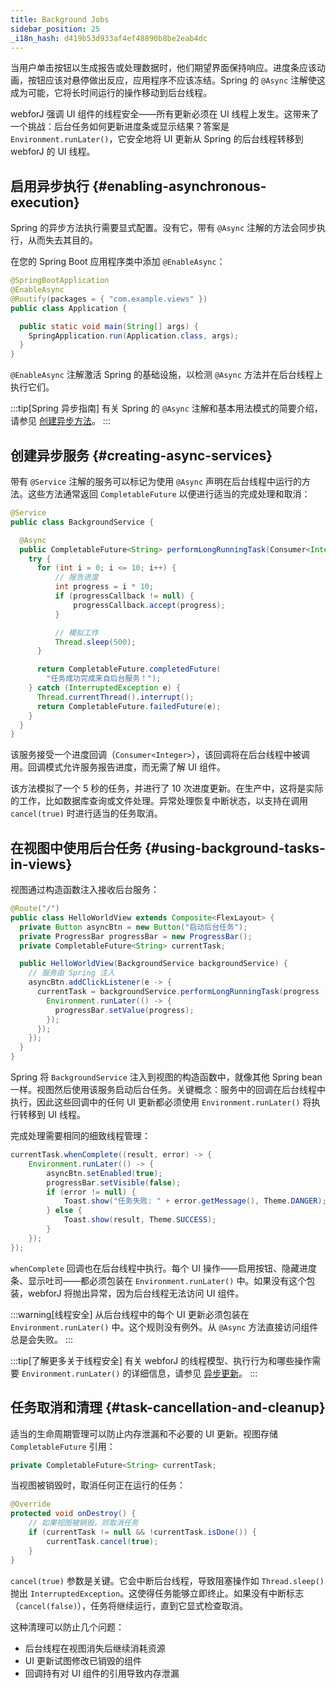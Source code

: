 ```yaml
---
title: Background Jobs
sidebar_position: 25
_i18n_hash: d419b53d933af4ef48890b8be2eab4dc
---
```

当用户单击按钮以生成报告或处理数据时，他们期望界面保持响应。进度条应该动画，按钮应该对悬停做出反应，应用程序不应该冻结。Spring 的 `@Async` 注解使这成为可能，它将长时间运行的操作移动到后台线程。

webforJ 强调 UI 组件的线程安全——所有更新必须在 UI 线程上发生。这带来了一个挑战：后台任务如何更新进度条或显示结果？答案是 `Environment.runLater()`，它安全地将 UI 更新从 Spring 的后台线程转移到 webforJ 的 UI 线程。

## 启用异步执行 {#enabling-asynchronous-execution}

Spring 的异步方法执行需要显式配置。没有它，带有 `@Async` 注解的方法会同步执行，从而失去其目的。

在您的 Spring Boot 应用程序类中添加 `@EnableAsync`：

```java {2}
@SpringBootApplication
@EnableAsync
@Routify(packages = { "com.example.views" })
public class Application {

  public static void main(String[] args) {
    SpringApplication.run(Application.class, args);
  }
}
```

`@EnableAsync` 注解激活 Spring 的基础设施，以检测 `@Async` 方法并在后台线程上执行它们。

:::tip[Spring 异步指南]
有关 Spring 的 `@Async` 注解和基本用法模式的简要介绍，请参见 [创建异步方法](https://spring.io/guides/gs/async-method)。
:::

## 创建异步服务 {#creating-async-services}

带有 `@Service` 注解的服务可以标记为使用 `@Async` 声明在后台线程中运行的方法。这些方法通常返回 `CompletableFuture` 以便进行适当的完成处理和取消：

```java
@Service
public class BackgroundService {

  @Async
  public CompletableFuture<String> performLongRunningTask(Consumer<Integer> progressCallback) {
    try {
      for (int i = 0; i <= 10; i++) {
          // 报告进度
          int progress = i * 10;
          if (progressCallback != null) {
              progressCallback.accept(progress);
          }

          // 模拟工作
          Thread.sleep(500);
      }

      return CompletableFuture.completedFuture(
        "任务成功完成来自后台服务！");
    } catch (InterruptedException e) {
      Thread.currentThread().interrupt();
      return CompletableFuture.failedFuture(e);
    }
  }
}
```

该服务接受一个进度回调（`Consumer<Integer>`），该回调将在后台线程中被调用。回调模式允许服务报告进度，而无需了解 UI 组件。

该方法模拟了一个 5 秒的任务，并进行了 10 次进度更新。在生产中，这将是实际的工作，比如数据库查询或文件处理。异常处理恢复中断状态，以支持在调用 `cancel(true)` 时进行适当的任务取消。

## 在视图中使用后台任务 {#using-background-tasks-in-views}

视图通过构造函数注入接收后台服务：

```java
@Route("/")
public class HelloWorldView extends Composite<FlexLayout> {
  private Button asyncBtn = new Button("启动后台任务");
  private ProgressBar progressBar = new ProgressBar();
  private CompletableFuture<String> currentTask;

  public HelloWorldView(BackgroundService backgroundService) {
    // 服务由 Spring 注入
    asyncBtn.addClickListener(e -> {
      currentTask = backgroundService.performLongRunningTask(progress -> {
        Environment.runLater(() -> {
          progressBar.setValue(progress);
        });
      });
    });
  }
}
```

Spring 将 `BackgroundService` 注入到视图的构造函数中，就像其他 Spring bean 一样。视图然后使用该服务启动后台任务。关键概念：服务中的回调在后台线程中执行，因此这些回调中的任何 UI 更新都必须使用 `Environment.runLater()` 将执行转移到 UI 线程。

完成处理需要相同的细致线程管理：

```java
currentTask.whenComplete((result, error) -> {
    Environment.runLater(() -> {
        asyncBtn.setEnabled(true);
        progressBar.setVisible(false);
        if (error != null) {
            Toast.show("任务失败: " + error.getMessage(), Theme.DANGER);
        } else {
            Toast.show(result, Theme.SUCCESS);
        }
    });
});
```

`whenComplete` 回调也在后台线程中执行。每个 UI 操作——启用按钮、隐藏进度条、显示吐司——都必须包装在 `Environment.runLater()` 中。如果没有这个包装，webforJ 将抛出异常，因为后台线程无法访问 UI 组件。

:::warning[线程安全]
从后台线程中的每个 UI 更新必须包装在 `Environment.runLater()` 中。这个规则没有例外。从 `@Async` 方法直接访问组件总是会失败。
:::

:::tip[了解更多关于线程安全]
有关 webforJ 的线程模型、执行行为和哪些操作需要 `Environment.runLater()` 的详细信息，请参见 [异步更新](../../advanced/asynchronous-updates)。
:::

## 任务取消和清理 {#task-cancellation-and-cleanup}

适当的生命周期管理可以防止内存泄漏和不必要的 UI 更新。视图存储 `CompletableFuture` 引用：

```java
private CompletableFuture<String> currentTask;
```

当视图被销毁时，取消任何正在运行的任务：

```java
@Override
protected void onDestroy() {
    // 如果视图被销毁，则取消任务
    if (currentTask != null && !currentTask.isDone()) {
        currentTask.cancel(true);
    }
}
```

`cancel(true)` 参数是关键。它会中断后台线程，导致阻塞操作如 `Thread.sleep()` 抛出 `InterruptedException`。这使得任务能够立即终止。如果没有中断标志（`cancel(false)`），任务将继续运行，直到它显式检查取消。

这种清理可以防止几个问题：
- 后台线程在视图消失后继续消耗资源
- UI 更新试图修改已销毁的组件
- 回调持有对 UI 组件的引用导致内存泄漏
